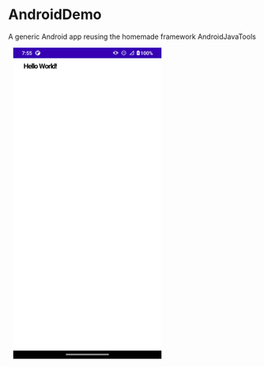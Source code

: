# AndroidDemo
A generic Android app reusing the homemade framework AndroidJavaTools

<p float="left">
  <img src="screenshots/screenshot00.png" height ="628" width="300" hspace="10" />
</p>
